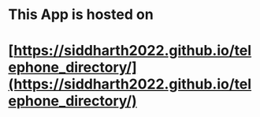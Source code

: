 # This App is hosted on
# [https://siddharth2022.github.io/telephone_directory/](https://siddharth2022.github.io/telephone_directory/)
